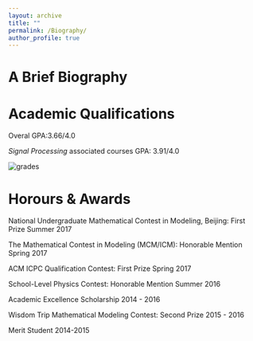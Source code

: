 ```yaml
---
layout: archive
title: ""
permalink: /Biography/
author_profile: true
---
```

A Brief Biography
======








Academic Qualifications
======
Overal GPA:3.66/4.0

*Signal Processing* associated courses GPA: 3.91/4.0

![grades](https://dukang4655.github.io/images/grade2.png)


Horours & Awards
======
National Undergraduate Mathematical Contest in Modeling, Beijing: First Prize
Summer 2017

The Mathematical Contest in Modeling (MCM/ICM): Honorable Mention
Spring 2017

ACM ICPC Qualification Contest: First Prize
Spring 2017

School-Level Physics Contest: Honorable Mention
Summer 2016

Academic Excellence Scholarship
2014 - 2016

Wisdom Trip Mathematical Modeling Contest: Second Prize
2015 - 2016

Merit Student
2014-2015
